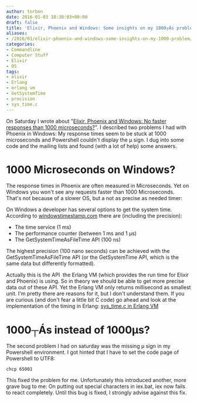 ```yaml
---
author: torben
date: 2016-01-03 18:30:03+00:00
draft: false
title: 'Elixir, Phoenix and Windows: Some insights on my 1000┬Ás problem'
aliases: 
- /2016/01/elixir-phoenix-and-windows-some-insights-on-my-1000-problem/
categories:
- Commandline
- Computer Stuff
- Elixir
- OS
tags:
- elixir
- Erlang
- erlang vm
- GetSystemTime
- precision
- sys_time.c
---
```


On Saturday I wrote about "[Elixir, Phoenix and Windows: No faster responses than 1000 microseconds?](/images/2016-01-02-elixir-phoenix-and-windows-no-faster-responses-than-1000-microseconds/)". I described two problems I had with Phoenix in Windows: My response times seem to be stuck at 1000 microseconds and Powershell couldn't display the μ sign. I dug into some code and the mailing lists and found (with a lot of help) some answers.


# 1000 Microseconds on Windows?


The response times in Phoenix are often measured in Microseconds. Yet on Windows you won't see any requests faster than 1000 Microseconds. That's not because of a slower OS, but a not as precise as needed timer:

On Windows a developer has several options to get the system time. According to [windowstimestamp.com](http://www.windowstimestamp.com/description) there are (including the precision):



* The time service (1 ms)
* The performance counter (between 1 ms and 1 μs)
* The GetSystemTimeAsFileTime API (100 ns)

The highest precision (100 nano seconds) can be achieved with the GetSystemTimeAsFileTime API (or the GetSystemTime API, which is the same data but differently formatted).

Actually this is the API  the Erlang VM (which provides the run time for Elixir and Phoenix) is using. So in theory we should be able to get more precise data out of these API. Yet the Erlang VM only returns millisecond as smallest unit. I'm pretty there are reasons for it, but I don't understand them. If you are curious (and don't fear a little bit C code) go ahead and look at the implementation of the timing in Erlang: [sys_time.c in Erlang VM](https://github.com/erlang/otp/blob/maint/erts/emulator/sys/win32/sys_time.c)


# 1000┬Ás instead of 1000μs?


The second problem I had on saturday was the missing μ sign in my Powershell environment. I got hinted that I have to set the code page of Powershell to UTF8:

    
    chcp 65001


This fixed the problem for me. Unfortunately this introduced another, more grave bug to me: On putting out special characters in iex.bat, iex now fails to react completely. Until this bug is fixed, I strongly advise against this fix.
